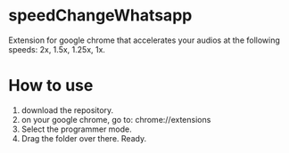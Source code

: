# speedChangeWhatsapp
 Extension for google chrome that accelerates your audios at the following speeds: 2x, 1.5x, 1.25x, 1x.

# How to use
1. download the repository.
2. on your google chrome, go to: chrome://extensions
3. Select the programmer mode.
4. Drag the folder over there. Ready.

